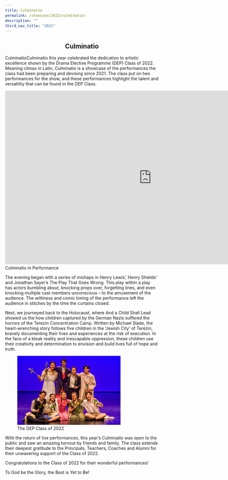 ```yaml
---
title: Culminatio
permalink: /showcase/2022/culminatio/
description: ""
third_nav_title: "2022"
---
```

## <center> Culminatio </center>

CulminatioCulminatio this year celebrated the dedication to artistic excellence shown by the Drama Elective Programme (DEP) Class of 2022. Meaning climax in Latin, Culminatio is a showcase of the performances the class had been preparing and devising since 2021. The class put on two performances for the show, and these performances highlight the talent and versatility that can be found in the DEP Class.

<iframe allowfullscreen="true" height="569" width="960" frameborder="0" src="https://docs.google.com/presentation/d/e/2PACX-1vR8eK8DO__T10nLa9E_NC2xWICPMRc3FWetx8vqQD4IaH1EkID-N0D68ezgKLsC9vSKCliolVuPbpMk/embed?start=false&amp;loop=false&amp;delayms=3000"></iframe>
Culminatio in Performance

The evening began with a series of mishaps in Henry Lewis’, Henry Shields’ and Jonathan Sayer’s The Play That Goes Wrong. This play within a play has actors bumbling about, knocking props over, forgetting lines, and even knocking multiple cast members unconscious – to the amusement of the audience. The wittiness and comic timing of the performance left the audience in stitches by the time the curtains closed.

  

Next, we journeyed back to the Holocaust, where And a Child Shall Lead showed us the how children captured by the German Nazis suffered the horrors of the Terezin Concentration Camp. Written by Michael Slade, the heart-wrenching story follows five children in the ‘Jewish City’ of Terezin, bravely documenting their lives and experiences at the risk of execution. In the face of a bleak reality and inescapable oppression, these children use their creativity and determination to envision and build lives full of hope and truth.


<figure>
<img style="width:80%;" src="/images/Culminatio.jpeg">
	<figcaption>The DEP Class of 2022</figcaption>
</figure>

With the return of live performances, this year’s Culminatio was open to the public and saw an amazing turnout by friends and family. The class extends their deepest gratitude to the Principals, Teachers, Coaches and Alumni for their unwavering support of the Class of 2022.&nbsp;

  

Congratulations to the Class of 2022 for their wonderful performances!&nbsp;&nbsp;

  
To God be the Glory, the Best is Yet to Be!